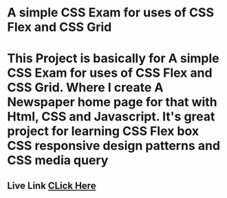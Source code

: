 # A simple CSS Exam for uses of CSS Flex and CSS Grid

# This Project is basically for A simple CSS Exam for uses of CSS Flex and CSS Grid. Where I create A Newspaper home page for that with Html, CSS and Javascript. It's great project for learning CSS Flex box CSS responsive design patterns and CSS media query

## Live Link [CLick Here](https://codewithmohaimin.github.io/css-news-final-exam/)
